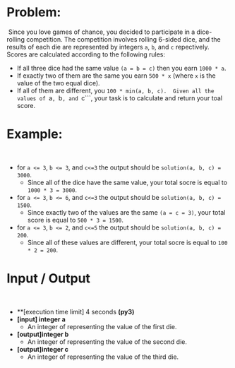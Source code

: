 # Problem:
​
Since you love games of chance, you decided to participate in a dice-rolling competition. The competition involves rolling 6-sided dice, and the results of each die are represented by integers ```a```, ```b```, and ```c``` repectively. Scores are calculated according to the following rules:
​
* If all three dice had the same value ```(a = b = c)``` then you earn ```1000 * a```.
* If exactly two of them are the same you earn ```500 * x``` (where ```x``` is the value of the two equal dice).
* If all of them are different, you ```100 * min(a, b, c).
​
Given all the values of ```a```, ```b```, and ```c```, your task is to calculate and return your toal score.
​
# Example:
​
* for ```a <= 3```, ```b <= 3```, and ```c<=3``` the output should be ```solution(a, b, c) = 3000```.
    * Since all of the dice have the same value, your total socre is equal to ```1000 * 3 = 3000```.
* for ```a <= 3```, ```b <= 6```, and ```c<=3``` the output should be ```solution(a, b, c) = 1500```.
    * Since exactly two of the values are the same ```(a = c = 3)```, your total score is equal to ```500 * 3 = 1500```.
* for ```a <= 3```, ```b <= 2```, and ```c<=5``` the output should be ```solution(a, b, c) = 200```.
    * Since all of these values are different, your total socre is equal to ```100 * 2 = 200```.
​
# Input / Output
​
* **[execution time limit] 4 seconds **(py3)**
* **[input] integer a**
    * An integer of representing the value of the first die.
* **[output]integer b**
    * An integer of representing the value of the second die.
* **[output]integer c**
    * An integer of representing the value of the third die.